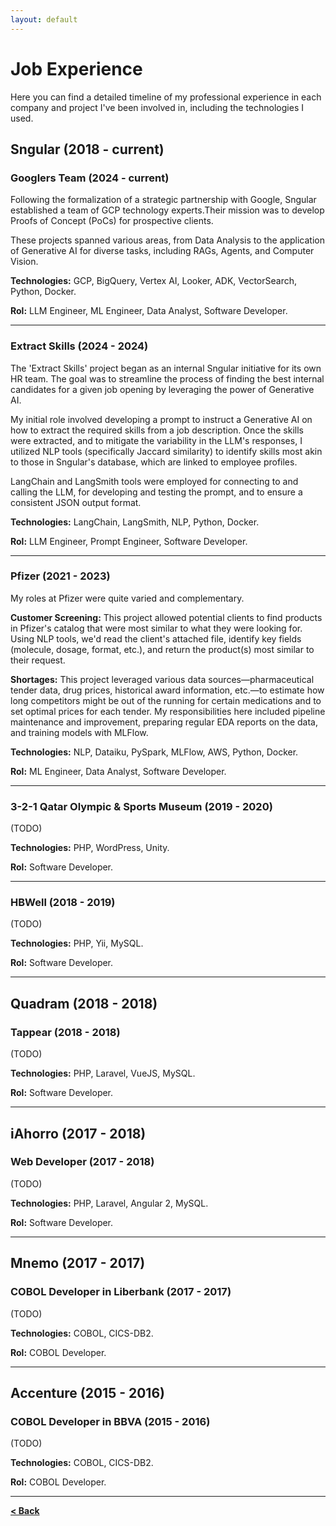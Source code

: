 ```yaml
---
layout: default
---
```


# Job Experience

Here you can find a detailed timeline of my professional experience in each company and project I've been involved in, including the technologies I used.

## Sngular (2018 - current)

### Googlers Team (2024 - current)
Following the formalization of a strategic partnership with Google, Sngular established a team of GCP technology experts.Their mission was to develop Proofs of Concept (PoCs) for prospective clients. 

These projects spanned various areas, from Data Analysis to the application of Generative AI for diverse tasks, including RAGs, Agents, and Computer Vision.

**Technologies:** GCP, BigQuery, Vertex AI, Looker, ADK, VectorSearch, Python, Docker.

**Rol:** LLM Engineer, ML Engineer, Data Analyst, Software Developer.

---

### Extract Skills (2024 - 2024)
The 'Extract Skills' project began as an internal Sngular initiative for its own HR team. The goal was to streamline the process of finding the best internal candidates for a given job opening by leveraging the power of Generative AI.

My initial role involved developing a prompt to instruct a Generative AI on how to extract the required skills from a job description. Once the skills were extracted, and to mitigate the variability in the LLM's responses, I utilized NLP tools (specifically Jaccard similarity) to identify skills most akin to those in Sngular's database, which are linked to employee profiles.

LangChain and LangSmith tools were employed for connecting to and calling the LLM, for developing and testing the prompt, and to ensure a consistent JSON output format.

**Technologies:** LangChain, LangSmith, NLP, Python, Docker.

**Rol:** LLM Engineer, Prompt Engineer, Software Developer.

---

### Pfizer (2021 - 2023)
My roles at Pfizer were quite varied and complementary.

**Customer Screening:** This project allowed potential clients to find products in Pfizer's catalog that were most similar to what they were looking for. Using NLP tools, we'd read the client's attached file, identify key fields (molecule, dosage, format, etc.), and return the product(s) most similar to their request.

**Shortages:** This project leveraged various data sources—pharmaceutical tender data, drug prices, historical award information, etc.—to estimate how long competitors might be out of the running for certain medications and to set optimal prices for each tender. My responsibilities here included pipeline maintenance and improvement, preparing regular EDA reports on the data, and training models with MLFlow.

**Technologies:** NLP, Dataiku, PySpark, MLFlow, AWS, Python, Docker.

**Rol:** ML Engineer, Data Analyst, Software Developer.

---

### 3-2-1 Qatar Olympic & Sports Museum (2019 - 2020)
(TODO)

**Technologies:** PHP, WordPress, Unity.

**Rol:** Software Developer.

---

### HBWell (2018 - 2019)
(TODO)

**Technologies:** PHP, Yii, MySQL.

**Rol:** Software Developer.

---

## Quadram (2018 - 2018)

### Tappear (2018 - 2018)
(TODO)

**Technologies:** PHP, Laravel, VueJS, MySQL.

**Rol:** Software Developer.

---

## iAhorro (2017 - 2018)

### Web Developer (2017 - 2018)
(TODO)

**Technologies:** PHP, Laravel, Angular 2, MySQL.

**Rol:** Software Developer.

---

## Mnemo (2017 - 2017)

### COBOL Developer in Liberbank (2017 - 2017)
(TODO)

**Technologies:** COBOL, CICS-DB2.

**Rol:** COBOL Developer.

---

## Accenture (2015 - 2016)

### COBOL Developer in BBVA (2015 - 2016)
(TODO)

**Technologies:** COBOL, CICS-DB2.

**Rol:** COBOL Developer.

---

[**< Back**](./)